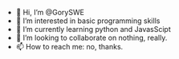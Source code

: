 - 👋 Hi, I’m @GorySWE
- 👀 I’m interested in basic programming skills
- 🌱 I’m currently learning python and JavasScipt
- 💞️ I’m looking to collaborate on nothing, really.
- 📫 How to reach me: no, thanks.

<!---
GorySWE/GorySWE is a ✨ special ✨ repository because its `README.md` (this file) appears on your GitHub profile.
You can click the Preview link to take a look at your changes.
--->
